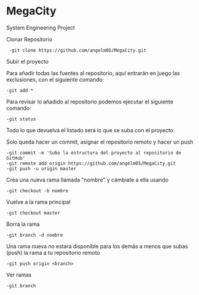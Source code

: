 # MegaCity
System Engineering Project 

Clonar Repositorio

	 -git clone https://github.com/angelm05/MegaCity.git

Subir el proyecto

Para añadir todas las fuentes al repositorio, aquí entrarán en juego las exclusiones, con el siguiente comando:
	
	-git add *

Para revisar lo añadido al repositorio podemos ejecutar el siguiente comando:
	
	-git status

Todo lo que devuelva el listado será lo que se suba con el proyecto.

Solo queda hacer un commit, asignar el repositorio remoto y hacer un push
	
	-git commit -m 'Subo la estructura del proyecto al repositorio de GitHub'
	-git remote add origin https://github.com/angelm05/MegaCity.git
	-git push -u origin master


Crea una nueva rama llamada "nombre" y cámbiate a ella usando
	
	-git checkout -b nombre

Vuelve a la rama principal
	
	-git checkout master

Borra la rama
	
	-git branch -d nombre

Una rama nueva no estará disponible para los demás a menos que subas (push) la rama a tu repositorio remoto
	
	-git push origin <branch>

Ver ramas
	
	-git branch
